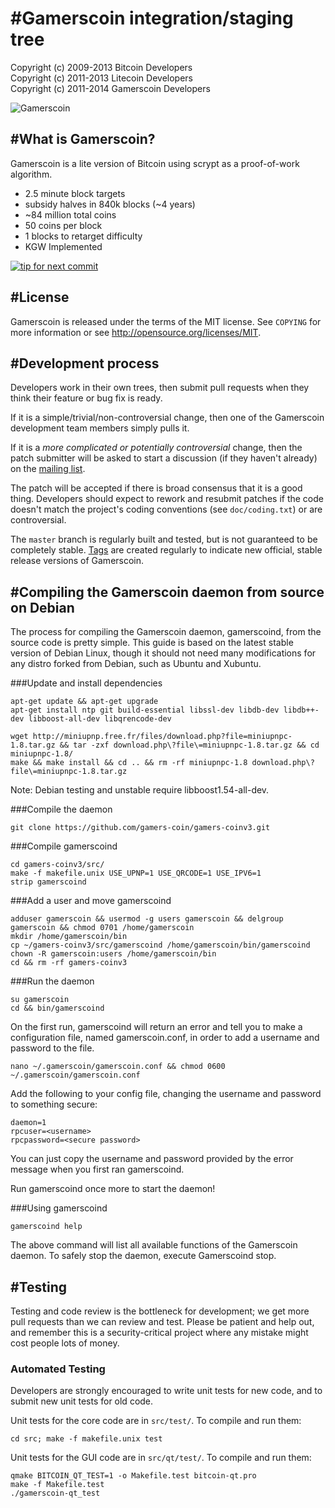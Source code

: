 #Gamerscoin integration/staging tree
================================
Copyright (c) 2009-2013 Bitcoin Developers<br>
Copyright (c) 2011-2013 Litecoin Developers<br>
Copyright (c) 2011-2014 Gamerscoin Developers<br>

![Gamerscoin](https://raw.githubusercontent.com/gamers-coin/gamers-coinv3/01d1ca6d63b565ea46dcee3b6552b030d57d1187/src/qt/res/icons/bitcoin.png)


#What is Gamerscoin?
----------------

Gamerscoin is a lite version of Bitcoin using scrypt as a proof-of-work algorithm.
 - 2.5 minute block targets
 - subsidy halves in 840k blocks (~4 years)
 - ~84 million total coins
 - 50 coins per block
 - 1 blocks to retarget difficulty
 - KGW Implemented

[![tip for next commit](http://game4commit.gamers-coin.org/projects/12.svg)](http://game4commit.gamers-coin.org/projects/12)

#License
-------

Gamerscoin is released under the terms of the MIT license. See `COPYING` for more
information or see http://opensource.org/licenses/MIT.

#Development process
-------------------

Developers work in their own trees, then submit pull requests when they think
their feature or bug fix is ready.

If it is a simple/trivial/non-controversial change, then one of the Gamerscoin
development team members simply pulls it.

If it is a *more complicated or potentially controversial* change, then the patch
submitter will be asked to start a discussion (if they haven't already) on the
[mailing list](http://sourceforge.net/mailarchive/forum.php?forum_name=bitcoin-development).

The patch will be accepted if there is broad consensus that it is a good thing.
Developers should expect to rework and resubmit patches if the code doesn't
match the project's coding conventions (see `doc/coding.txt`) or are
controversial.

The `master` branch is regularly built and tested, but is not guaranteed to be
completely stable. [Tags](https://github.com/bitcoin/bitcoin/tags) are created
regularly to indicate new official, stable release versions of Gamerscoin.

#Compiling the Gamerscoin daemon from source on Debian
-----------------------------------------------------
The process for compiling the Gamerscoin daemon, gamerscoind, from the source code is pretty simple. This guide is based on the latest stable version of Debian Linux, though it should not need many modifications for any distro forked from Debian, such as Ubuntu and Xubuntu.

###Update and install dependencies

```
apt-get update && apt-get upgrade
apt-get install ntp git build-essential libssl-dev libdb-dev libdb++-dev libboost-all-dev libqrencode-dev

wget http://miniupnp.free.fr/files/download.php?file=miniupnpc-1.8.tar.gz && tar -zxf download.php\?file\=miniupnpc-1.8.tar.gz && cd miniupnpc-1.8/
make && make install && cd .. && rm -rf miniupnpc-1.8 download.php\?file\=miniupnpc-1.8.tar.gz
```
Note: Debian testing and unstable require libboost1.54-all-dev.

###Compile the daemon
```
git clone https://github.com/gamers-coin/gamers-coinv3.git
```

###Compile gamerscoind
```
cd gamers-coinv3/src/
make -f makefile.unix USE_UPNP=1 USE_QRCODE=1 USE_IPV6=1
strip gamerscoind
```

###Add a user and move gamerscoind
```
adduser gamerscoin && usermod -g users gamerscoin && delgroup gamerscoin && chmod 0701 /home/gamerscoin
mkdir /home/gamerscoin/bin
cp ~/gamers-coinv3/src/gamerscoind /home/gamerscoin/bin/gamerscoind
chown -R gamerscoin:users /home/gamerscoin/bin
cd && rm -rf gamers-coinv3
```

###Run the daemon
```
su gamerscoin
cd && bin/gamerscoind
```

On the first run, gamerscoind will return an error and tell you to make a configuration file, named gamerscoin.conf, in order to add a username and password to the file.
```
nano ~/.gamerscoin/gamerscoin.conf && chmod 0600 ~/.gamerscoin/gamerscoin.conf
```
Add the following to your config file, changing the username and password to something secure: 
```
daemon=1
rpcuser=<username>
rpcpassword=<secure password>
```

You can just copy the username and password provided by the error message when you first ran gamerscoind.

Run gamerscoind once more to start the daemon! 

###Using gamerscoind
```
gamerscoind help
```

The above command will list all available functions of the Gamerscoin daemon. To safely stop the daemon, execute Gamerscoind stop. 

#Testing
-------

Testing and code review is the bottleneck for development; we get more pull
requests than we can review and test. Please be patient and help out, and
remember this is a security-critical project where any mistake might cost people
lots of money.

### Automated Testing

Developers are strongly encouraged to write unit tests for new code, and to
submit new unit tests for old code.

Unit tests for the core code are in `src/test/`. To compile and run them:

    cd src; make -f makefile.unix test

Unit tests for the GUI code are in `src/qt/test/`. To compile and run them:

    qmake BITCOIN_QT_TEST=1 -o Makefile.test bitcoin-qt.pro
    make -f Makefile.test
    ./gamerscoin-qt_test

